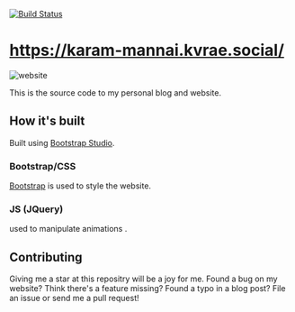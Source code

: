 [![Build Status](https://cloud.drone.io/api/badges/Harvzor/portfolio/status.svg)](https://karam-mannai.kvrae.social/)

# https://karam-mannai.kvrae.social/

![website](https://user-images.githubusercontent.com/58667227/177841015-fab45af0-36a1-432b-8d40-b7a8c2cf78f9.jpeg)

This is the source code to my personal blog and website.

## How it's built

Built using [Bootstrap Studio](https://bootstrapstudio.io/).

### Bootstrap/CSS

[Bootstrap](https://getbootstrap.com/) is used to style the website. 

### JS (JQuery)

used to manipulate animations .

## Contributing

Giving me a star at this repositry will be a joy for me.
Found a bug on my website? 
Think there's a feature missing? 
Found a typo in a blog post? File an issue or send me a pull request!
